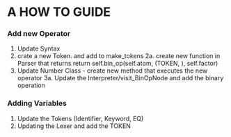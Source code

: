 # A HOW TO GUIDE


### Add new Operator  
1.  Update Syntax 
2.  crate a new Token. and add to make_tokens
2a. create new function in Parser that returns return self.bin_op(self.atom, (TOKEN, ), self.factor)
3.  Update Number Class - create new method that executes the new operator
3a. Update the Interpreter/visit_BinOpNode and add the binary operation


### Adding Variables

1. Update the Tokens (Identifier, Keyword, EQ)
2. Updating the Lexer and add the TOKEN
 
